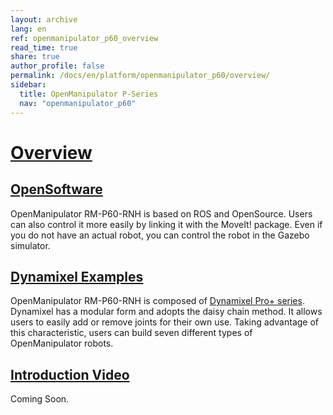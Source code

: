 ```yaml
---
layout: archive
lang: en
ref: openmanipulator_p60_overview
read_time: true
share: true
author_profile: false
permalink: /docs/en/platform/openmanipulator_p60/overview/
sidebar:
  title: OpenManipulator P-Series
  nav: "openmanipulator_p60"
---
```



# [Overview](#overview)

## [OpenSoftware](#opensoftware)
OpenManipulator RM-P60-RNH is based on ROS ​and OpenSource. Users can also control it more easily by linking it with the MoveIt! package. Even if you do not have an actual robot, you can control the robot in the Gazebo simulator​.

## [Dynamixel Examples](#dynamixel-examples)
OpenManipulator RM-P60-RNH is composed of [Dynamixel Pro+ series](/docs/en/dxl/pro_plus/). Dynamixel has a modular form and adopts the daisy chain method. It allows users to easily add or remove joints for their own use. Taking advantage of this characteristic, users can build seven different types of OpenManipulator robots.

## [Introduction Video](#introduction-video)
Coming Soon.
